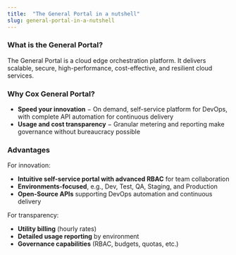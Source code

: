 ```yaml
---
title:  "The General Portal in a nutshell"
slug: general-portal-in-a-nutshell
---
```


### What is the General Portal?

The General Portal is a cloud edge orchestration platform. It delivers scalable, secure, high-performance, cost-effective, and resilient cloud services.

### Why Cox General Portal?

- **Speed your innovation**  − On demand, self-service platform for DevOps, with complete API automation for continuous delivery
- **Usage and cost transparency**  − Granular metering and reporting make governance without bureaucracy possible

### Advantages

For innovation:

- **Intuitive self-service portal with advanced RBAC** for team collaboration
- **Environments-focused**, e.g., Dev, Test, QA, Staging, and Production
- **Open-Source APIs** supporting DevOps automation and continuous delivery

For transparency:

- **Utility billing** (hourly rates)
- **Detailed usage reporting** by environment
- **Governance capabilities** (RBAC, budgets, quotas, etc.)

